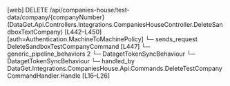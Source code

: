 [web] DELETE /api/companies-house/test-data/company/{companyNumber}  (DataGet.Api.Controllers.Integrations.CompaniesHouseController.DeleteSandboxTextCompany)  [L442–L450] [auth=Authentication.MachineToMachinePolicy]
  └─ sends_request DeleteSandboxTestCompanyCommand [L447]
    └─ generic_pipeline_behaviors 2
      └─ DatagetTokenSyncBehaviour
      └─ DatagetTokenSyncBehaviour
    └─ handled_by DataGet.Integrations.CompaniesHouse.Api.Commands.DeleteTestCompanyCommandHandler.Handle [L16–L26]

